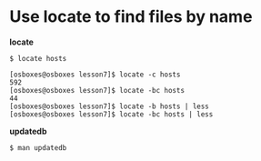 # Use locate to find files by name

**locate**

```
$ locate hosts

[osboxes@osboxes lesson7]$ locate -c hosts
592
[osboxes@osboxes lesson7]$ locate -bc hosts
44
[osboxes@osboxes lesson7]$ locate -b hosts | less
[osboxes@osboxes lesson7]$ locate -bc hosts | less
```

**updatedb**

```
$ man updatedb
```

